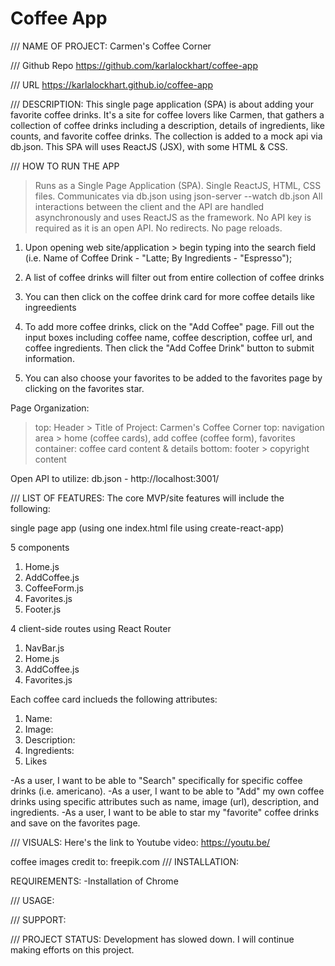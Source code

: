 # Coffee App

///
NAME OF PROJECT: 
Carmen's Coffee Corner

///
Github Repo
https://github.com/karlalockhart/coffee-app

///
URL
https://karlalockhart.github.io/coffee-app


///
DESCRIPTION:
This single page application (SPA) is about adding your favorite coffee drinks. It's a site for coffee lovers like Carmen, that gathers a collection of coffee drinks including a description, details of ingredients, like counts, and favorite coffee drinks. The collection is added to a mock api via db.json. This SPA will uses ReactJS (JSX), with some HTML & CSS.

///
HOW TO RUN THE APP
>Runs as a Single Page Application (SPA). Single ReactJS, HTML, CSS files.
>Communicates via db.json using json-server --watch db.json
>All interactions between the client and the API are handled asynchronously and uses ReactJS as the framework. No API key is required as it is an open API.
>No redirects. No page reloads.
>

1. Upon opening web site/application > begin typing into the search field (i.e. Name of Coffee Drink - "Latte; By Ingredients - "Espresso");

2. A list of coffee drinks will filter out from entire collection of coffee drinks

3. You can then click on the coffee drink card for more coffee details like ingreedients

4. To add more coffee drinks, click on the "Add Coffee" page. Fill out the input boxes including coffee name, coffee description, coffee url, and coffee ingredients. Then click the "Add Coffee Drink" button to submit information.

5. You can also choose your favorites to be added to the favorites page by clicking on the favorites star.

Page Organization:
>top: Header > Title of Project: Carmen's Coffee Corner
>top: navigation area > home (coffee cards), add coffee (coffee form), favorites
>container: coffee card content & details
>bottom: footer > copyright content

Open API to utilize:
db.json - http://localhost:3001/


///
LIST OF FEATURES:
The core MVP/site features will include the following:

single page app (using one index.html file using create-react-app)

5 components
1. Home.js
2. AddCoffee.js
3. CoffeeForm.js
4. Favorites.js
5. Footer.js

4 client-side routes using React Router
1. NavBar.js
2. Home.js
3. AddCoffee.js
4. Favorites.js

Each coffee card inclueds the following attributes:
1. Name:
2. Image:
3. Description:
4. Ingredients:
5. Likes


-As a user, I want to be able to "Search" specifically for specific coffee drinks (i.e. americano).
-As a user, I want to be able to "Add" my own coffee drinks using specific attributes such as name, image (url), description, and ingredients.
-As a user, I want to be able to star my "favorite" coffee drinks and save on the favorites page.


///
VISUALS:
Here's the link to Youtube video: 
https://youtu.be/


coffee images credit to: freepik.com
///
INSTALLATION:

REQUIREMENTS:
-Installation of Chrome

///
USAGE:


///
SUPPORT:


///
PROJECT STATUS:
Development has slowed down. I will continue making efforts on this project.